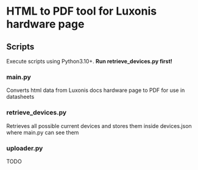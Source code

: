 # HTML to PDF tool for Luxonis hardware page

## Scripts
Execute scripts using Python3.10+.
**Run retrieve_devices.py first!**

### main.py
Converts html data from Luxonis docs hardware page to PDF for use in datasheets

### retrieve_devices.py
Retrieves all possible current devices and stores them inside devices.json where main.py can see them

### uploader.py
TODO